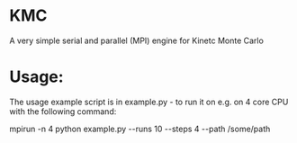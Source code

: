 KMC
===

A very simple serial and parallel (MPI) engine for Kinetc Monte Carlo

Usage:
=========================
The usage example script is in example.py - to run it on e.g. on 4 core CPU with
the following command:

mpirun -n 4 python example.py  --runs 10 --steps 4 --path /some/path




